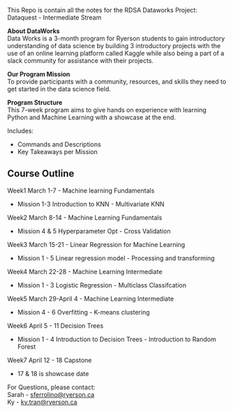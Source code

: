 This Repo is contain all the notes for the RDSA Dataworks Project: Dataquest - Intermediate Stream

<b>About DataWorks</b><br>
Data Works is a 3-month program for Ryerson students to gain introductory understanding of data science by building 3 introductory projects with the use of an online learning platform called Kaggle while also being a part of a slack community for assistance with their projects. 


<b>Our Program Mission</b> <br>
To provide participants with a community, resources, and skills they need to get started in the data science field.

<b>Program Structure</b> <br>
This 7-week program aims to give hands on experience with learning Python and Machine Learning with a showcase at the end.

Includes:<br>
- Commands and Descriptions<br>
- Key Takeaways per Mission

<b>Course Outline</b><br>
-----------

Week1 March 1-7 - Machine learning Fundamentals
  * Mission 1-3 Introduction to KNN  - Multivariate KNN

Week2 March 8-14 - Machine Learning Fundamentals
  * Mission 4 & 5 Hyperparameter Opt - Cross Validation

Week3 March 15-21 - Linear Regression for Machine Learning
  * Mission 1 - 5 Linear regression model -  Processing and transforming 

Week4 March 22-28 - Machine Learning Intermediate
  * Mission 1 - 3 Logistic Regression - Multiclass Classifcation 

Week5 March 29-April 4 - Machine Learning Intermediate
  * Mission 4 - 6 Overfitting - K-means clustering

Week6 April 5 - 11 Decision Trees
  * Mission 1 - 4 Introduction to Decision Trees - Introduction to Random Forest

Week7 April 12 - 18 Capstone
  * 17 & 18 is showcase date
    

For Questions, please contact: <br>
Sarah - sferrolino@ryerson.ca<br>
Ky - ky.tran@ryerson.ca

